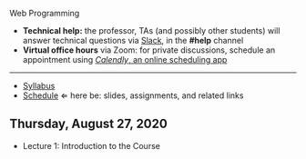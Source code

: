 Web Programming

- **Technical help:** the professor, TAs (and possibly other students) will answer technical questions via [Slack](https://csc210.slack.com/), in the **#help** channel
- **Virtual office hours** via Zoom: for private discussions, schedule an appointment using [*Calendly*, an online scheduling app](https://calendly.com/rkostin)<br>

<hr>

- [Syllabus](syllabus.md)
- [Schedule](schedule.md)   &lArr; here be: slides, assignments, and related links

## Thursday, August 27, 2020

- Lecture 1: Introduction to the Course

